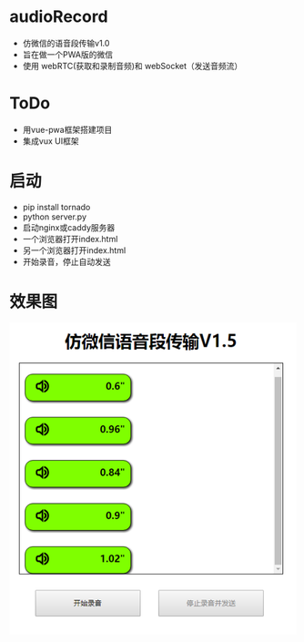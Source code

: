 # audioRecord
- 仿微信的语音段传输v1.0
- 旨在做一个PWA版的微信
- 使用 webRTC(获取和录制音频)和 webSocket（发送音频流）

# ToDo
- 用vue-pwa框架搭建项目
- 集成vux UI框架

# 启动
- pip install tornado
- python server.py
- 启动nginx或caddy服务器
- 一个浏览器打开index.html
- 另一个浏览器打开index.html
- 开始录音，停止自动发送

# 效果图
![](1.png)
